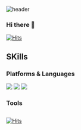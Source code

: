 ![header](https://capsule-render.vercel.app/api?type=Cylinder&color=90c8ff&height=300&section=header&text=Young%20Jun&fontSize=90&animation=twinkling&fontColor=f4f9ff)
### Hi there 👋

[![Hits](https://hits.seeyoufarm.com/api/count/incr/badge.svg?url=https%3A%2F%2Fgithub.com%2Fgjbae1212%2Fhit-counter)](https://hits.seeyoufarm.com)                    

## SKills

### Platforms & Languages
<img src="https://img.shields.io/badge/JavaScript-F7DF1E?style=flat-square&logo=JavaScript&logoColor=white"/></a>
<img src="https://img.shields.io/badge/CSS3-1572B6?style=flat-square&logo=CSS3&logoColor=white"/></a>
<img src="https://img.shields.io/badge/HTML5-E34F26?style=flat-square&logo=HTML5&logoColor=white"/></a>
### Tools
##


<!--  

활용가능한 언어 배지 추가 방식

<img src="https://img.shields.io/badge/(언어이름)-(색의 해시값 #제외)?style=flat-square&logo=(언어이름)&logoColor=white"/></a>

-->

[![Hits](https://hits.seeyoufarm.com/api/count/incr/badge.svg?url=https%3A%2F%2Fgithub.com%2Fcolor99b&count_bg=%233DB1C8&title_bg=%23555555&icon=pjsip.svg&icon_color=%23E7E7E7&title=Visit&edge_flat=false)](https://hits.seeyoufarm.com)
<!--
**color99b/color99b** is a ✨ _special_ ✨ repository because its `README.md` (this file) appears on your GitHub profile.

Here are some ideas to get you started:

- 🔭 I’m currently working on ...
- 🌱 I’m currently learning ...
- 👯 I’m looking to collaborate on ...
- 🤔 I’m looking for help with ...
- 💬 Ask me about ...
- 📫 How to reach me: ...
- 😄 Pronouns: ...
- ⚡ Fun fact: ...
-->
